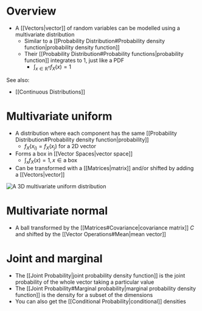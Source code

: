 # Overview
- A [[Vectors|vector]] of random variables can be modelled using a multivariate distribution
	- Similar to a [[Probability Distribution#Probability density function|probability density function]]
	- Their [[Probability Distribution#Probability functions|probability function]] integrates to 1, just like a PDF
		- $\int_{x \in \mathbb{R}^{n}}f_{X}(x) = 1$

See also:
- [[Continuous Distributions]]

# Multivariate uniform
- A distribution where each component has the same [[Probability Distribution#Probability density function|probability]]
	- $f_{X} (x_{i)}= f_{X}(x_j)$ for a 2D vector
- Forms a box in [[Vector Spaces|vector space]]
	- $\int_{x} f_{X} (x) = 1, x \in \text{a box}$
- Can be transformed with a [[Matrices|matrix]] and/or shifted by adding a [[Vectors|vector]]

![A 3D multivariate uniform distribution](https://encrypted-tbn0.gstatic.com/images?q=tbn:ANd9GcThJ0aLCKXhnhIfvbV0A7jmEW13MxSgG_78APNczkKUjQ&s)

# Multivariate normal
- A ball transformed by the [[Matrices#Covariance|covariance matrix]] $C$ and shifted by the [[Vector Operations#Mean|mean vector]]

# Joint and marginal
- The [[Joint Probability|joint probability density function]] is the joint probability of the whole vector taking a particular value
- The [[Joint Probability#Marginal probability|marginal probability density function]] is the density for a subset of the dimensions
- You can also get the [[Conditional Probability|conditional]] densities